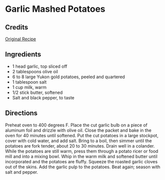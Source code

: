 # Garlic Mashed Potatoes 

<!-- BEGIN content -->

## Credits

[Original Recipe](http://www.foodtv.com/foodtv/recipe/0,6255,16184,00.html "http://www.foodtv.com/foodtv/recipe/0,6255,16184,00.html")

## Ingredients

- 1 head garlic, top sliced off 
- 2 tablespoons olive oil 
- 6 to 8 large Yukon gold potatoes, peeled and quartered 
- 1 tablespoon salt
- 1 cup milk, warm 
- 1/2 stick butter, softened 
- Salt and black pepper, to taste

## Directions

Preheat oven to 400 degrees F. Place the cut garlic bulb on a piece of aluminum foil and drizzle with olive oil. Close the packet and bake in the oven for 40 minutes until softened. Put the cut potatoes in a large stockpot, cover with cold water, and add salt. Bring to a boil, then simmer until the potatoes are fork tender, about 20 to 30 minutes. Drain well in a colander. While the potatoes are still warm, press them through a potato ricer or food mill and into a mixing bowl. Whip in the warm milk and softened butter until incorporated and the potatoes are fluffy. Squeeze the roasted garlic cloves out of the skins. Add the garlic pulp to the potatoes. Beat again; season with salt and pepper.

<!-- Saved in parser cache with key mudabon_recipe:pcache:idhash:1330-0!1!0!0!!en!2 and timestamp 20071117184058 --><!-- END content -->

